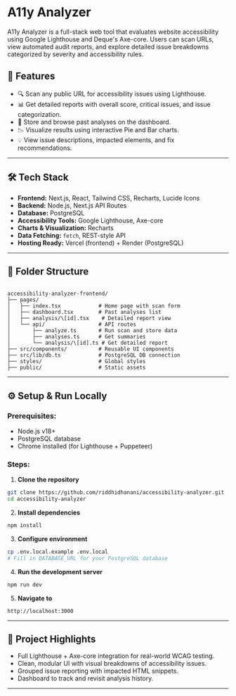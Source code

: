 
# A11y Analyzer

A11y Analyzer is a full-stack web tool that evaluates website accessibility using Google Lighthouse and Deque's Axe-core. Users can scan URLs, view automated audit reports, and explore detailed issue breakdowns categorized by severity and accessibility rules.



## 🚀 Features

- 🔍 Scan any public URL for accessibility issues using Lighthouse.
- 📊 Get detailed reports with overall score, critical issues, and issue categorization.
- 📁 Store and browse past analyses on the dashboard.
- 📉 Visualize results using interactive Pie and Bar charts.
- 💡 View issue descriptions, impacted elements, and fix recommendations.

---

## 🛠️ Tech Stack

- **Frontend:** Next.js, React, Tailwind CSS, Recharts, Lucide Icons
- **Backend:** Node.js, Next.js API Routes
- **Database:** PostgreSQL
- **Accessibility Tools:** Google Lighthouse, Axe-core
- **Charts & Visualization:** Recharts
- **Data Fetching:** `fetch`, REST-style API
- **Hosting Ready:** Vercel (frontend) + Render (PostgreSQL)

---

## 📂 Folder Structure

```

accessibility-analyzer-frontend/
├── pages/
│   ├── index.tsx            # Home page with scan form
│   ├── dashboard.tsx        # Past analyses list
│   ├── analysis/\[id].tsx    # Detailed report view
│   └── api/                 # API routes
│       ├── analyze.ts       # Run scan and store data
│       ├── analyses.ts      # Get summaries
│       └── analysis/\[id].ts # Get detailed report
├── src/components/          # Reusable UI components
├── src/lib/db.ts            # PostgreSQL DB connection
├── styles/                  # Global styles
├── public/                  # Static assets

````

---

## ⚙️ Setup & Run Locally

### Prerequisites:
- Node.js v18+
- PostgreSQL database
- Chrome installed (for Lighthouse + Puppeteer)

### Steps:

1. **Clone the repository**
```bash
git clone https://github.com/riddhidhanani/accessibility-analyzer.git
cd accessibility-analyzer
````

2. **Install dependencies**

```bash
npm install
```

3. **Configure environment**

```bash
cp .env.local.example .env.local
# Fill in DATABASE_URL for your PostgreSQL database
```

4. **Run the development server**

```bash
npm run dev
```

5. **Navigate to**

```
http://localhost:3000
```

---

## 📌 Project Highlights

* Full Lighthouse + Axe-core integration for real-world WCAG testing.
* Clean, modular UI with visual breakdowns of accessibility issues.
* Grouped issue reporting with impacted HTML snippets.
* Dashboard to track and revisit analysis history.

---

